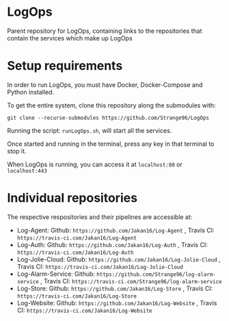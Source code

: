 # LogOps
Parent repository for LogOps, containing links to the repositories that contain the services which make up LogOps

# Setup requirements
In order to run LogOps, you must have Docker, Docker-Compose and Python installed.

To get the entire system, clone this repository along the submodules with:

 `git clone --recurse-submodules https://github.com/Strange96/LogOps`

Running the script: `runLogOps.sh`, will start all the services.

Once started and running in the terminal, press any key in that terminal to stop it.

When LogOps is running, you can access it at `localhost:80` or `localhost:443`

# Individual repositories
The respective respositories and their pipelines are accessible at:
* Log-Agent: Github: `https://github.com/Jakan16/Log-Agent` , Travis CI: `https://travis-ci.com/Jakan16/Log-Agent`
* Log-Auth: Github: `https://github.com/Jakan16/Log-Auth` , Travis CI: `https://travis-ci.com/Jakan16/Log-Auth`
* Log-Jolie-Cloud: Github: `https://github.com/Jakan16/Log-Jolie-Cloud` , Travis CI: `https://travis-ci.com/Jakan16/Log-Jolie-Cloud`
* Log-Alarm-Service: Github: `https://github.com/Strange96/log-alarm-service` , Travis CI: `https://travis-ci.com/Strange96/log-alarm-service`
* Log-Store: Github: `https://github.com/Jakan16/Log-Store` , Travis CI: `https://travis-ci.com/Jakan16/Log-Store`
* Log-Website: Github: `https://github.com/Jakan16/Log-Website` , Travis CI: `https://travis-ci.com/Jakan16/Log-Website`
